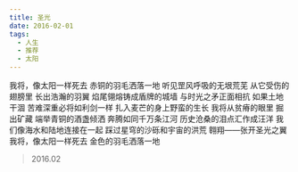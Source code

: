 ```yaml
---
title: 圣光
date: 2016-02-01
tags:
  - 人生
  - 推荐
  - 太阳
---
```


我将，像太阳一样死去
赤铜的羽毛洒落一地<!--more-->
听见罡风呼吸的无垠荒芜
从它受伤的翅膀里
长出浩瀚的羽翼
焰尾翎熔铸成盾牌的城墙
与时光之矛正面相抗
如果土地干涸
苦难深重必将如利剑一样
扎入麦芒的身上野蛮的生长
我将从贫瘠的眼里
掘出矿藏
端举青铜的酒盏倾洒
奔腾如同千万条江河
历史沧桑的泪点汇作成汪洋
我们像海水和陆地连接在一起
踩过星穹的沙砾和宇宙的洪荒
翱翔——张开圣光之翼
我将，像太阳一样死去
金色的羽毛洒落一地

> 2016.02